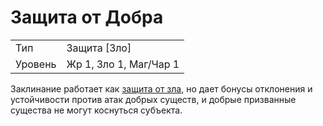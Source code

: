 
# Защита от Добра

| | |
|---|---|
|Тип|Защита [Зло]|
|Уровень| Жр 1, Зло 1, Маг/Чар 1|

Заклинание работает как [защита от зла](защита-от-зла.md), но дает бонусы отклонения и устойчивости против атак добрых существ, и добрые призванные существа не могут коснуться субъекта.